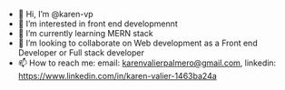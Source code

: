 - 👋 Hi, I’m @karen-vp
- 👀 I’m interested in front end developmennt
- 🌱 I’m currently learning MERN stack
- 💞️ I’m looking to collaborate on Web development as a Front end Developer or Full stack developer
- 📫 How to reach me: email: karenvalierpalmero@gmail.com, linkedin: https://www.linkedin.com/in/karen-valier-1463ba24a

